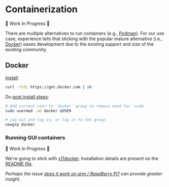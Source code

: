 # Containerization

:construction: Work In Progress :construction:

There are multiple alternatives to run containers (e.g., [Podman](https://podman.io/)). For our use case, experience tells that sticking with the popular mature alternative (i.e., [Docker](https://www.docker.com/)) eases development due to the existing support and size of the existing community.

## Docker

[Install](https://github.com/docker/docker-install):

```bash
curl -fsSL https://get.docker.com | sh
```

Do [post install steps](https://docs.docker.com/engine/install/linux-postinstall/):

```bash
# Add current user to `docker` group to remove need for `sudo`
sudo usermod -aG docker $USER

# Log out and log in, or log in to the group
newgrp docker
```

### Running GUI containers

:construction: Work In Progress :construction:

We're going to stick with [x11docker](https://github.com/mviereck/x11docker). Installation details are present on the [README file](https://github.com/mviereck/x11docker#installation).

_Perhaps the issue [does it work on arm / RaspBerry Pi?](https://github.com/mviereck/x11docker/issues/100) can provide greater insight._
